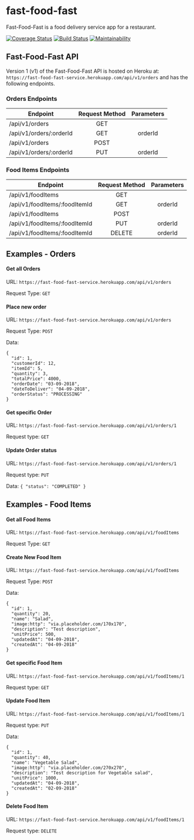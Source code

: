 # fast-food-fast

Fast-Food-Fast​ is a food delivery service app for a restaurant.

[![Coverage Status](https://coveralls.io/repos/github/AwaMelvine/fast-food-fast/badge.svg?branch=develop)](https://coveralls.io/github/AwaMelvine/fast-food-fast?branch=develop)
[![Build Status](https://travis-ci.com/AwaMelvine/fast-food-fast.svg?branch=develop)](https://travis-ci.com/AwaMelvine/fast-food-fast)
[![Maintainability](https://api.codeclimate.com/v1/badges/e2164d7c8ac20aa53652/maintainability)](https://codeclimate.com/github/AwaMelvine/fast-food-fast/maintainability)


## Fast-Food-Fast API

Version 1 (v1) of the Fast-Food-Fast API is hosted on Heroku at: `https://fast-food-fast-service.herokuapp.com/api/v1/orders` and has the following endpoints.

### Orders Endpoints

| Endpoint                 | Request Method | Parameters  |
| ------------------------ |:--------------:| :----------:|
| /api/v1/orders           | GET            |             |
| /api/v1/orders/:orderId  | GET            |   orderId   |
| /api/v1/orders           | POST           |             |
| /api/v1/orders/:orderId  | PUT            |    orderId  |


### Food Items Endpoints

| Endpoint                       | Request Method | Parameters  |
| ------------------------------ |:--------------:| :----------:|
| /api/v1/foodItems              | GET            |             |
| /api/v1/foodItems/:foodItemId  | GET            |   orderId   |
| /api/v1/foodItems              | POST           |             |
| /api/v1/foodItems/:foodItemId  | PUT            |    orderId  |
| /api/v1/foodItems/:foodItemId  | DELETE         |    orderId  |



## Examples - Orders

#### Get all Orders
URL: `https://fast-food-fast-service.herokuapp.com/api/v1/orders`

Request Type: `GET`

#### Place new order
URL: `https://fast-food-fast-service.herokuapp.com/api/v1/orders`

Request Type: `POST`

Data: 
```
{
  "id": 1,
  "customerId": 12,
  "itemId": 5,
  "quantity": 3,
  "totalPrice": 4000,
  "orderDate": "03-09-2018",
  "dateToDeliver": "04-09-2018",
  "orderStatus": "PROCESSING"
}
```
#### Get specific Order
URL: `https://fast-food-fast-service.herokuapp.com/api/v1/orders/1`

Request type: `GET`

#### Update Order status
URL: `https://fast-food-fast-service.herokuapp.com/api/v1/orders/1`

Request type: `PUT`

Data: `{ "status": "COMPLETED" }`



## Examples - Food Items

#### Get all Food Items
URL: `https://fast-food-fast-service.herokuapp.com/api/v1/foodItems`

Request Type: `GET`

#### Create New Food Item
URL: `https://fast-food-fast-service.herokuapp.com/api/v1/foodItems`

Request Type: `POST`

Data: 
```
{
  "id": 1,
  "quantity": 20,
  "name": "Salad",
  "image:http": "via.placeholder.com/170x170",
  "description": "Test description",
  "unitPrice": 500,
  "updatedAt": "04-09-2018",
  "createdAt": "04-09-2018"
}
```
#### Get specific Food Item
URL: `https://fast-food-fast-service.herokuapp.com/api/v1/foodItems/1`

Request type: `GET`

#### Update Food Item
URL: `https://fast-food-fast-service.herokuapp.com/api/v1/foodItems/1`

Request type: `PUT`

Data: 
```
{
  "id": 1,
  "quantity": 40,
  "name": "Vegetable Salad",
  "image:http": "via.placeholder.com/270x270",
  "description": "Test description for Vegetable salad",
  "unitPrice": 1000,
  "updatedAt": "04-09-2018",
  "createdAt": "02-09-2018"
}
```
#### Delete Food Item
URL: `https://fast-food-fast-service.herokuapp.com/api/v1/foodItems/1`

Request type: `DELETE`
